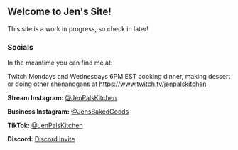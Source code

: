 ## Welcome to Jen's Site!

This site is a work in progress, so check in later!

### Socials

In the meantime you can find me at:

Twitch Mondays and Wednesdays 6PM EST cooking dinner, making dessert or doing other shenanogans at https://www.twitch.tv/jenpalskitchen 

**Stream Instagram:** [@JenPalsKitchen](https://www.instagram.com/jenpalskitchen/)

**Business Instagram:** [@JensBakedGoods](https://www.instagram.com/jensbakedgoods/)

**TikTok:** [@JenPalsKitchen](https://www.tiktok.com/@jenpalskitchen/)

**Discord:** [Discord Invite](https://discord.gg/yFRF5j9)
